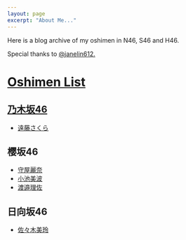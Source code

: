 ```yaml
---
layout: page
excerpt: "About Me..."
---
```


Here is a blog archive of my oshimen in N46, S46 and H46.

Special thanks to <a href="https://github.com/janelin612/n46-crawler">@janelin612.

# Oshimen List
## 乃木坂46
*  [遠藤さくら](https://huhanwj.github.io/oshimen-blog-archive/mb/endo.sakura) 
## 樱坂46
* [守屋麗奈](https://huhanwj.github.io/oshimen-blog-archive/mb/moriya.rena)
* [小池美波](https://huhanwj.github.io/oshimen-blog-archive/mb/koike.minami)
* [渡邉理佐](https://huhanwj.github.io/oshimen-blog-archive/mb/watanabe.risa)

## 日向坂46
* [佐々木美玲](https://huhanwj.github.io/oshimen-blog-archive/mb/sasaki.mirei)


